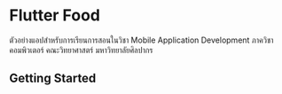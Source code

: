 # Flutter Food

ตัวอย่างแอปสำหรับการเรียนการสอนในวิชา Mobile Application Development ภาควิชาคอมพิวเตอร์ คณะวิทยาศาสตร์ มหาวิทยาลัยศิลปากร 

## Getting Started

